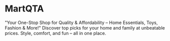 # MartQTA
"Your One-Stop Shop for Quality &amp; Affordability – Home Essentials, Toys, Fashion &amp; More!"  Discover top picks for your home and family at unbeatable prices. Style, comfort, and fun – all in one place.
